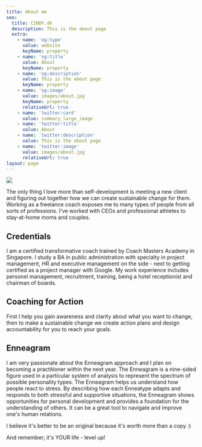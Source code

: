 ```yaml
---
title: About me
seo:
  title: CINDY.dk
  description: This is the about page
  extra:
    - name: 'og:type'
      value: website
      keyName: property
    - name: 'og:title'
      value: About
      keyName: property
    - name: 'og:description'
      value: This is the about page
      keyName: property
    - name: 'og:image'
      value: images/about.jpg
      keyName: property
      relativeUrl: true
    - name: 'twitter:card'
      value: summary_large_image
    - name: 'twitter:title'
      value: About
    - name: 'twitter:description'
      value: This is the about page
    - name: 'twitter:image'
      value: images/about.jpg
      relativeUrl: true
layout: page
---
```

![](/\_static/app-assets/69B5AC3D-19F8-4AB0-B4A8-C23B3B25DF24.png)

The only thing I love more than self-development is meeting a new client and figuring out together how we can create sustainable change for them. Working as a freelance coach exposes me to many types of people from all sorts of professions. I've worked with CEOs and professional athletes to stay-at-home moms and couples. 

## Credentials

I am a certified transformative coach trained by Coach Masters Academy in Singapore. I study a BA in public administration with specialty in project management, HR and executive management on the side - next to getting certified as a project manager with Google. My work experience includes personel management, recruitment, training, being a hotel receptionist and chairman of boards.

## Coaching for Action

First I help you gain awareness and clarity about what you want to change, then to make a sustainable change we create action plans and design accountability for you to reach your goals.

## Enneagram

I am very passionate about the Enneagram approach and I plan on becoming a practitioner within the next year. The Enneagram is a nine-sided figure used in a particular system of analysis to represent the spectrum of possible personality types. The Enneagram helps us understand how people react to stress. By describing how each Enneatype adapts and responds to both stressful and supportive situations, the Enneagram shows opportunities for personal development and provides a foundation for the understanding of others. It can be a great tool to navigate and improve one's human relations.

I believe it's better to be an original because it's worth more than a copy :)

And remember; it's YOUR life - level up!
